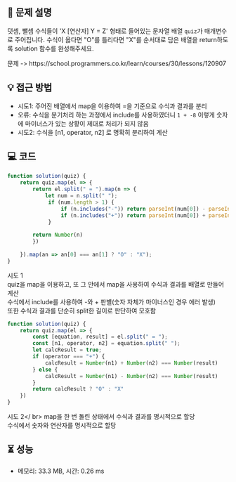 ## 📌 문제 설명

<p>덧셈, 뺄셈 수식들이 'X [연산자] Y = Z' 형태로 들어있는 문자열 배열 <code>quiz</code>가 매개변수로 주어집니다. 수식이 옳다면 "O"를 틀리다면 "X"를 순서대로 담은 배열을 return하도록 solution 함수를 완성해주세요.</p>
문제 -> https://school.programmers.co.kr/learn/courses/30/lessons/120907


## 💡 접근 방법

- 시도1: 주어진 배열에서 map을 이용하여 =을 기준으로 수식과 결과를 분리
- 오류: 수식을 분기처리 하는 과정에서 include를 사용하였더니 `1 + -8` 이렇게 숫자에 마이너스가 있는 상황이 제대로 처리가 되지 않음
- 시도2: 수식을 [n1, operator, n2] 로 명확히 분리하여 계산


## 💻 코드

```js
function solution(quiz) {
    return quiz.map(el => { 
        return el.split(" = ").map(n => {
            let num = n.split(" ");
             if (num.length > 1) {
                 if (n.includes("-")) return parseInt(num[0]) - parseInt(num[2]);
                 if (n.includes("+")) return parseInt(num[0]) + parseInt(num[2])
             }
            
        return Number(n)
        })
        
    }).map(an => an[0] === an[1] ? "O" : "X");
}
```
시도 1<br />
quiz을 map을 이용하고, 또 그 안에서 map을 사용하여 수식과 결과를 배열로 만들어 계산<br />
수식에서 include를 사용하여 -와 + 판별(숫자 자체가 마이너스인 경우 에러 발생)<br />
또한 수식과 결과를 단순히 split한 길이로 판단하여 모호함


```js
function solution(quiz) {
    return quiz.map(el => {
        const [equation, result] = el.split(" = ");
        const [n1, operator, n2] = equation.split(" ");
        let calcResult = true;
        if (operator === "+") {
            calcResult = Number(n1) + Number(n2) === Number(result)
        } else {
            calcResult = Number(n1) - Number(n2) === Number(result)
        }
        return calcResult ? "O" : "X"
    })
}
```
시도 2</ br>
map을 한 번 돌린 상태에서 수식과 결과를 명시적으로 할당<br />
수식에서 숫자와 연산자를 명시적으로 할당<br />


## ⏳ 성능
- 메모리: 33.3 MB, 시간: 0.26 ms
